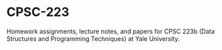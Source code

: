 # CPSC-223

Homework assignments, lecture notes, and papers for CPSC 223b (Data Structures and Programming Techniques) at Yale University.

